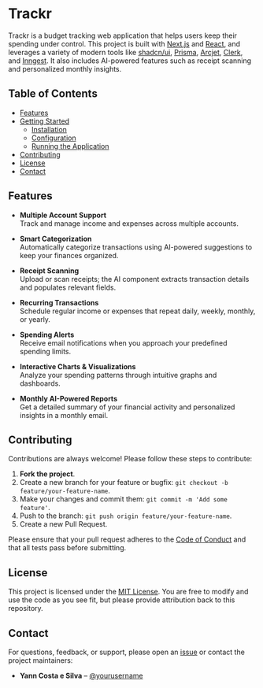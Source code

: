 # Trackr

Trackr is a budget tracking web application that helps users keep their spending under control. This project is built with [Next.js](https://nextjs.org/) and [React](https://reactjs.org/), and leverages a variety of modern tools like [shadcn/ui](https://ui.shadcn.com/), [Prisma](https://www.prisma.io/), [Arcjet](https://arcjet.io/), [Clerk](https://clerk.com/), and [Inngest](https://www.inngest.com/). It also includes AI-powered features such as receipt scanning and personalized monthly insights.

## Table of Contents

- [Features](#features)
- [Getting Started](#getting-started)
  - [Installation](#installation)
  - [Configuration](#configuration)
  - [Running the Application](#running-the-application)
- [Contributing](#contributing)
- [License](#license)
- [Contact](#contact)

## Features

- **Multiple Account Support**  
  Track and manage income and expenses across multiple accounts.

- **Smart Categorization**  
  Automatically categorize transactions using AI-powered suggestions to keep your finances organized.

- **Receipt Scanning**  
  Upload or scan receipts; the AI component extracts transaction details and populates relevant fields.

- **Recurring Transactions**  
  Schedule regular income or expenses that repeat daily, weekly, monthly, or yearly.

- **Spending Alerts**  
  Receive email notifications when you approach your predefined spending limits.

- **Interactive Charts & Visualizations**  
  Analyze your spending patterns through intuitive graphs and dashboards.

- **Monthly AI-Powered Reports**  
  Get a detailed summary of your financial activity and personalized insights in a monthly email.

## Contributing

Contributions are always welcome! Please follow these steps to contribute:

1. **Fork the project**.
2. Create a new branch for your feature or bugfix: `git checkout -b feature/your-feature-name`.
3. Make your changes and commit them: `git commit -m 'Add some feature'`.
4. Push to the branch: `git push origin feature/your-feature-name`.
5. Create a new Pull Request.

Please ensure that your pull request adheres to the [Code of Conduct](https://opensource.guide/code-of-conduct/) and that all tests pass before submitting.

## License

This project is licensed under the [MIT License](LICENSE). You are free to modify and use the code as you see fit, but please provide attribution back to this repository.

## Contact

For questions, feedback, or support, please open an [issue](https://github.com/ynncstslv/trackr/issues) or contact the project maintainers:

- **Yann Costa e Silva** – [@yourusername](https://github.com/ynncstslv)
